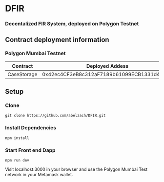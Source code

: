 # DFIR 
### Decentalized FIR System, deployed on Polygon Testnet

## Contract deployment information
### Polygon Mumbai Testnet

| Contract      | Deployed Addess                             |
| ------------- | -----------------------------------------   |
| CaseStorage   | 0x42ec4CF3eB8c312aF7189b61099ECB1331d46911  |


## Setup
### Clone 
```git clone https://github.com/abelzach/DFIR.git```
### Install Dependencies
```npm install```
### Start Front end Dapp
```npm run dev```

Visit localhost:3000 in your browser and use the Polygon Mumbai Test network in your Metamask wallet.
